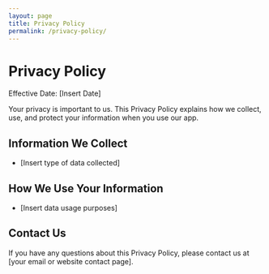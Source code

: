 ```yaml
---
layout: page
title: Privacy Policy
permalink: /privacy-policy/
---
```


# Privacy Policy

Effective Date: [Insert Date]

Your privacy is important to us. This Privacy Policy explains how we collect, use, and protect your information when you use our app.

## Information We Collect
- [Insert type of data collected]

## How We Use Your Information
- [Insert data usage purposes]

## Contact Us
If you have any questions about this Privacy Policy, please contact us at [your email or website contact page].